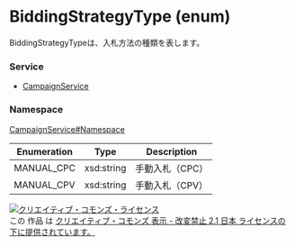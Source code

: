 # BiddingStrategyType (enum)
BiddingStrategyTypeは、入札方法の種類を表します。
### Service
+ [CampaignService](../../services/CampaignService.md)

### Namespace
[CampaignService#Namespace](../../services/CampaignService.md#namespace)

| Enumeration | Type | Description |
|---|---|---|
| MANUAL_CPC | xsd:string | 手動入札（CPC） |
| MANUAL_CPV | xsd:string | 手動入札（CPV） |

<a rel="license" href="http://creativecommons.org/licenses/by-nd/2.1/jp/"><img alt="クリエイティブ・コモンズ・ライセンス" style="border-width:0" src="https://i.creativecommons.org/l/by-nd/2.1/jp/88x31.png" /></a><br />この 作品 は <a rel="license" href="http://creativecommons.org/licenses/by-nd/2.1/jp/">クリエイティブ・コモンズ 表示 - 改変禁止 2.1 日本 ライセンスの下に提供されています。</a>
